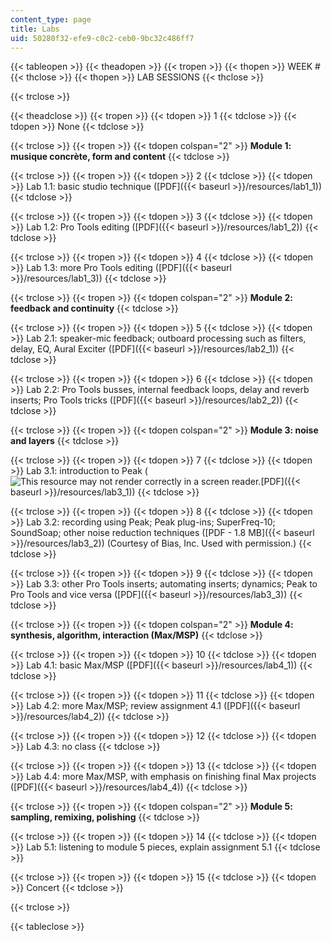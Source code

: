 ```yaml
---
content_type: page
title: Labs
uid: 50280f32-efe9-c0c2-ceb0-9bc32c486ff7
---
```


{{< tableopen >}}
{{< theadopen >}}
{{< tropen >}}
{{< thopen >}}
WEEK #
{{< thclose >}}
{{< thopen >}}
LAB SESSIONS
{{< thclose >}}

{{< trclose >}}

{{< theadclose >}}
{{< tropen >}}
{{< tdopen >}}
1
{{< tdclose >}}
{{< tdopen >}}
None
{{< tdclose >}}

{{< trclose >}}
{{< tropen >}}
{{< tdopen colspan="2" >}}
**Module 1: musique concrète, form and content**
{{< tdclose >}}

{{< trclose >}}
{{< tropen >}}
{{< tdopen >}}
2
{{< tdclose >}}
{{< tdopen >}}
Lab 1.1: basic studio technique ([PDF]({{< baseurl >}}/resources/lab1_1))
{{< tdclose >}}

{{< trclose >}}
{{< tropen >}}
{{< tdopen >}}
3
{{< tdclose >}}
{{< tdopen >}}
Lab 1.2: Pro Tools editing ([PDF]({{< baseurl >}}/resources/lab1_2))
{{< tdclose >}}

{{< trclose >}}
{{< tropen >}}
{{< tdopen >}}
4
{{< tdclose >}}
{{< tdopen >}}
Lab 1.3: more Pro Tools editing ([PDF]({{< baseurl >}}/resources/lab1_3))
{{< tdclose >}}

{{< trclose >}}
{{< tropen >}}
{{< tdopen colspan="2" >}}
**Module 2: feedback and continuity**
{{< tdclose >}}

{{< trclose >}}
{{< tropen >}}
{{< tdopen >}}
5
{{< tdclose >}}
{{< tdopen >}}
Lab 2.1: speaker-mic feedback; outboard processing such as filters, delay, EQ, Aural Exciter ([PDF]({{< baseurl >}}/resources/lab2_1))
{{< tdclose >}}

{{< trclose >}}
{{< tropen >}}
{{< tdopen >}}
6
{{< tdclose >}}
{{< tdopen >}}
Lab 2.2: Pro Tools busses, internal feedback loops, delay and reverb inserts; Pro Tools tricks ([PDF]({{< baseurl >}}/resources/lab2_2))
{{< tdclose >}}

{{< trclose >}}
{{< tropen >}}
{{< tdopen colspan="2" >}}
**Module 3: noise and layers**
{{< tdclose >}}

{{< trclose >}}
{{< tropen >}}
{{< tdopen >}}
7
{{< tdclose >}}
{{< tdopen >}}
Lab 3.1: introduction to Peak (![This resource may not render correctly in a screen reader.](/images/inacessible.gif)[PDF]({{< baseurl >}}/resources/lab3_1))
{{< tdclose >}}

{{< trclose >}}
{{< tropen >}}
{{< tdopen >}}
8
{{< tdclose >}}
{{< tdopen >}}
Lab 3.2: recording using Peak; Peak plug-ins; SuperFreq-10; SoundSoap; other noise reduction techniques ([PDF - 1.8 MB]({{< baseurl >}}/resources/lab3_2)) (Courtesy of Bias, Inc. Used with permission.)
{{< tdclose >}}

{{< trclose >}}
{{< tropen >}}
{{< tdopen >}}
9
{{< tdclose >}}
{{< tdopen >}}
Lab 3.3: other Pro Tools inserts; automating inserts; dynamics; Peak to Pro Tools and vice versa ([PDF]({{< baseurl >}}/resources/lab3_3))
{{< tdclose >}}

{{< trclose >}}
{{< tropen >}}
{{< tdopen colspan="2" >}}
**Module 4: synthesis, algorithm, interaction (Max/MSP)**
{{< tdclose >}}

{{< trclose >}}
{{< tropen >}}
{{< tdopen >}}
10
{{< tdclose >}}
{{< tdopen >}}
Lab 4.1: basic Max/MSP ([PDF]({{< baseurl >}}/resources/lab4_1))
{{< tdclose >}}

{{< trclose >}}
{{< tropen >}}
{{< tdopen >}}
11
{{< tdclose >}}
{{< tdopen >}}
Lab 4.2: more Max/MSP; review assignment 4.1 ([PDF]({{< baseurl >}}/resources/lab4_2))
{{< tdclose >}}

{{< trclose >}}
{{< tropen >}}
{{< tdopen >}}
12
{{< tdclose >}}
{{< tdopen >}}
Lab 4.3: no class
{{< tdclose >}}

{{< trclose >}}
{{< tropen >}}
{{< tdopen >}}
13
{{< tdclose >}}
{{< tdopen >}}
Lab 4.4: more Max/MSP, with emphasis on finishing final Max projects ([PDF]({{< baseurl >}}/resources/lab4_4))
{{< tdclose >}}

{{< trclose >}}
{{< tropen >}}
{{< tdopen colspan="2" >}}
**Module 5: sampling, remixing, polishing**
{{< tdclose >}}

{{< trclose >}}
{{< tropen >}}
{{< tdopen >}}
14
{{< tdclose >}}
{{< tdopen >}}
Lab 5.1: listening to module 5 pieces, explain assignment 5.1
{{< tdclose >}}

{{< trclose >}}
{{< tropen >}}
{{< tdopen >}}
15
{{< tdclose >}}
{{< tdopen >}}
Concert
{{< tdclose >}}

{{< trclose >}}

{{< tableclose >}}